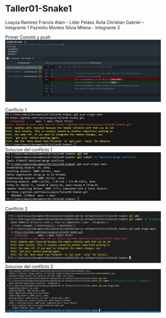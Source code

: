 # Taller01-Snake1
Loayza Ramirez Francis Alain – Líder
Peláez Ávila Christian Gabriel – Integrante 1
Pazmiño Montes Silvia Milena - Integrante 2


Primer Commit y push
![alt text](image.png)

Conflicto 1
![alt text](image-1.png)
Solucion del conflicto 1
![alt text](image-2.png)

Conflicto 2
![alt text](image-3.png)
Solucion del conflicto 2
![alt text](image-4.png)